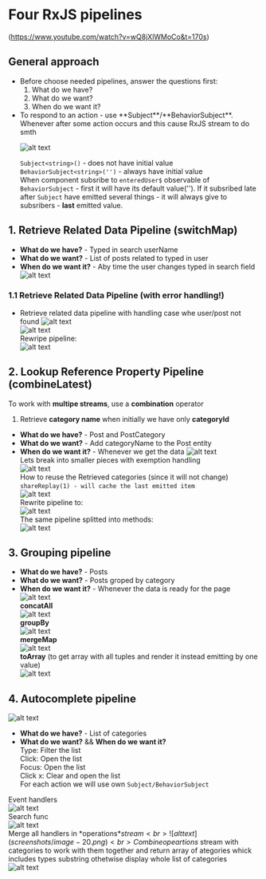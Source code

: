 # Four RxJS pipelines
(https://www.youtube.com/watch?v=wQ8jXlWMoCo&t=170s)

## General approach

<ul>
  <li>Before choose needed pipelines, answer the questions first:
    <ol>
      <li>What do we have?</li>
      <li>What do we want?</li>
      <li>When do we want it?</li>
    </ol>
  </li>
  <li>To respond to an action - use **Subject**/**BehaviorSubject**.
  Whenever after some action occurs and this cause RxJS stream to do smth

   ![alt text](screenshots/image-7.png)<br>

  `Subject<string>()` - does not have initial value <br>
  `BehaviorSubject<string>('')` - always have initial value<br>
  When component subsribe to `enteredUser$` observable of `BehaviorSubject` - first it will have its default value(''). If it subsribed late after `Subject` have emitted several things - it will always give to subsribers - **last** emitted value.
  </li>
</ul>

## 1. Retrieve Related Data Pipeline (switchMap)
- **What do we have?** - Typed in search userName
- **What do we want?** - List of posts related to typed in user
- **When do we want it?** - Aby time the user changes typed in search field
![alt text](screenshots/image-8.png)<br>

### 1.1 Retrieve Related Data Pipeline (with error handling!)
- Retrieve related data pipeline with handling case whe user/post not found
![alt text](screenshots/image.png)<br>
![alt text](screenshots/image-1.png)<br>
Rewripe pipeline:<br>
![alt text](screenshots/image-2.png)<br>

## 2. Lookup Reference Property Pipeline (combineLatest)
To work with **multipe streams**, use a **combination** operator <br>
 1. Retrieve **category name** when initially we have only **categoryId**
- **What do we have?** - Post and PostCategory
- **What do we want?** - Add categoryName to the Post entity
- **When do we want it?** - Whenever we get the data
![alt text](screenshots/image-3.png)<br>
Lets break into smaller pieces with exemption handling<br>
![alt text](screenshots/image-4.png)<br>
How to reuse the Retrieved categories (since it will not change)
`shareReplay(1) - will cache the last emitted item`<br>
![alt text](screenshots/image-5.png)<br>
Rewrite pipeline to:<br>
![alt text](screenshots/image-9.png)<br>
The same pipeline splitted into methods:<br>
![alt text](screenshots/image-10.png)<br>

## 3. Grouping pipeline
- **What do we have?** - Posts
- **What do we want?** - Posts groped by category
- **When do we want it?** - Whenever the data is ready for the page
![alt text](screenshots/image-11.png)<br>
**concatAll**<br>
![alt text](screenshots/image-12.png)<br>
**groupBy**<br>
![alt text](screenshots/image-13.png)<br>
**mergeMap**<br>
![alt text](screenshots/image-14.png)<br>
**toArray** (to get array with all tuples and render it instead emitting by one value)<br>
![alt text](screenshots/image-15.png)<br>

## 4. Autocomplete pipeline
![alt text](screenshots/image-16.png)<br>
- **What do we have?** - List of categories
- **What do we want?** && **When do we want it?** <br>
Type: Filter the list<br>
Click: Open the list<br>
Focus: Open the list<br>
Click x: Clear and open the list<br>
For each action we will use own `Subject/BehaviorSubject`<br>

Event handlers<br>
![alt text](screenshots/image-18.png)<br>
Search func<br>
![alt text](screenshots/image-19.png)<br>
Merge all handlers in *operations$* stream<br>
![alt text](screenshots/image-20.png)<br>
Combine opeartions$ stream with categories to work with them together and return array of ategories whick includes types substring othetwise display whole list of categories<br>
![alt text](screenshots/image-21.png)<br>

